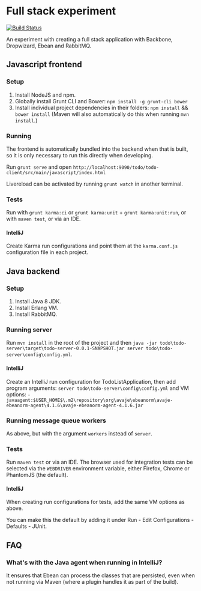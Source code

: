Full stack experiment
=====================
[![Build Status](https://travis-ci.org/Lugribossk/dropwizard-experiment.svg?branch=master)](https://travis-ci.org/Lugribossk/dropwizard-experiment)

An experiment with creating a full stack application with Backbone, Dropwizard, Ebean and RabbitMQ.

## Javascript frontend

### Setup
1. Install NodeJS and npm.
2. Globally install Grunt CLI and Bower: `npm install -g grunt-cli bower`
3. Install individual project dependencies in their folders: `npm install` && `bower install` (Maven will also automatically do this when running `mvn install`.)

### Running
The frontend is automatically bundled into the backend when that is built, so it is only necessary to run this directly when developing. 

Run `grunt serve` and open `http://localhost:9090/todo/todo-client/src/main/javascript/index.html`

Livereload can be activated by running `grunt watch` in another terminal.

### Tests
Run with `grunt karma:ci` or `grunt karma:unit` + `grunt karma:unit:run`, or with `maven test`, or via an IDE.

#### IntelliJ
Create Karma run configurations and point them at the `karma.conf.js` configuration file in each project.

## Java backend

### Setup
1. Install Java 8 JDK.
2. Install Erlang VM.
3. Install RabbitMQ.

### Running server
Run `mvn install` in the root of the project and then `java -jar todo\todo-server\target\todo-server-0.0.1-SNAPSHOT.jar server todo\todo-server\config\config.yml`.

#### IntelliJ
Create an IntelliJ run configuration for TodoListApplication, then add program arguments: `server todo\todo-server\config\config.yml`
and VM options: `-javaagent:$USER_HOME$\.m2\repository\org\avaje\ebeanorm\avaje-ebeanorm-agent\4.1.6\avaje-ebeanorm-agent-4.1.6.jar`

### Running message queue workers
As above, but with the argument `workers` instead of `server`.

### Tests
Run `maven test` or via an IDE.
The browser used for integration tests can be selected via the `WEBDRIVER` environment variable, either Firefox, Chrome or PhantomJS (the default).

#### IntelliJ
When creating run configurations for tests, add the same VM options as above.

You can make this the default by adding it under Run - Edit Configurations - Defaults - JUnit.

## FAQ

### What's with the Java agent when running in IntelliJ?
It ensures that Ebean can process the classes that are persisted, even when not running via Maven (where a plugin handles it as part of the build).

